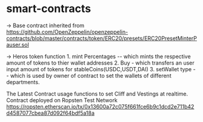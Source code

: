 # smart-contracts

-> Base contract inherited from https://github.com/OpenZeppelin/openzeppelin-contracts/blob/master/contracts/token/ERC20/presets/ERC20PresetMinterPauser.sol

-> Heros token function 
    1. mint Percentages -- which mints the respective amount of tokens to thier wallet addresses
    2. Buy - which transfers an user input amount of tokens for stableCoins(USDC,USDT,DAI)
    3. setWallet type -- which is used by owner of contract to set the wallets of different departments.
 
The Latest Contract usage functions to set Cliff and Vestings at realtime. Contract deployed on Ropsten Test Network https://ropsten.etherscan.io/tx/0x13600a72c075f661fce6b9c1dcd2e711b42d4587077cbea87d092f64bdf5a18a
